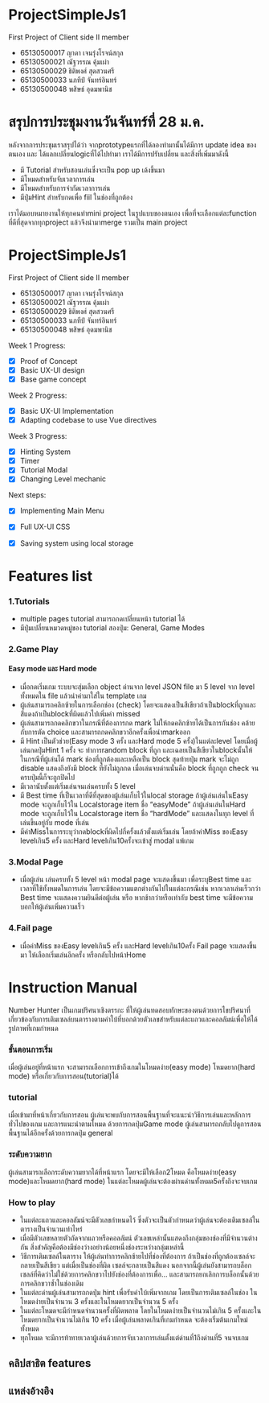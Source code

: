 # ProjectSimpleJs1
First Project of Client side II
member
<ul>
<li>65130500017 ญาดา เจนรุ่งโรจน์สกุล</li>
<li>65130500021 ณัฐวรรณ คุ้มเผ่า</li>
<li>65130500029 ธิติพงศ์ สุดสวนศรี</li>
<li>65130500033 นภทีป์ จันทร์อินทร์ </li>
<li>65130500048 พสิษธ์ อุดมพานิช</li>
</ul>

# สรุปการประชุมงานวันจันทร์ที่ 28 ม.ค.
หลังจากการประชุมเราสรุปได้ว่า จากprototypeแรกที่ได้ลองทำมานั้นได้มีการ update idea ของตนเอง และ ได้แลกเปลี่ยนlogicที่ได้ไปทำมา เราได้มีการปรับเปลี่ยน และสิ่งที่เพิ่มมาดังนี้ 
* มี Tutorial สำหรับสอนเล่นซึ่งจะเป็น pop up เด้งขึ้นมา
* มีโหมดสำหรับจับเวลาการเล่น
* มีโหมดสำหรับการจำกัดเวลาการเล่น
* มีปุ่มHint สำหรับกดเพื่อ fiil ในช่องที่ถูกต้อง

เราได้มอบหมายงานให้ทุกคนทำmini project ในรูปแบบของตนเอง เพื่อที่จะเลือกแต่ละfunction ที่ดีที่สุดจากทุกproject แล้วจึงนำมาmerge รวมเป็น main project

  # ProjectSimpleJs1
First Project of Client side II
member
<ul>
<li>65130500017 ญาดา เจนรุ่งโรจน์สกุล</li>
<li>65130500021 ณัฐวรรณ คุ้มเผ่า</li>
<li>65130500029 ธิติพงศ์ สุดสวนศรี</li>
<li>65130500033 นภทีป์ จันทร์อินทร์ </li>
<li>65130500048 พสิษธ์ อุดมพานิช</li>
</ul>

Week 1 Progress:
- [x] Proof of Concept
- [x] Basic UX-UI design
- [x] Base game concept

Week 2 Progress:
- [x] Basic UX-UI Implementation
- [x] Adapting codebase to use Vue directives

Week 3 Progress:
- [x] Hinting System
- [x] Timer
- [x] Tutorial Modal
- [x] Changing Level mechanic

Next steps:
- [x] Implementing Main Menu
- [x] Full UX-UI CSS 
- [x] Saving system using local storage


# Features list
### 1.Tutorials 
* multiple pages tutorial สามารถกดเปลี่ยนหน้า tutorial ได้
* มีปุ่มเปลี่ยนหมวดหมู่ของ tutorial สองปุ่ม: General, Game Modes

### 2.Game Play
#### Easy mode และ Hard mode
* เมื่อกดเริ่มเกม ระบบจะสุ่มเลือก object ด่านจาก level JSON file มา 5 level จาก level ทั้งหมดใน file แล้วนำค่ามาใส่ใน template เกม
* ผู้เล่นสามารถคลิกซ้ายในการเลือกช่อง (check) โดยจะแสดงเป็นสีเขียวถ้าเป็นblockที่ถูกและ สีแดงถ้าเป็นblockที่ผิดแล้วไปเพิ่มค่า missed
* ผู้เล่นสามารถกดคลิกขวาในกรณีที่ต้องการกด mark ไม่ให้กดคลิกซ้ายได้เป็นการกันช่อง คล้ายกับการตัด choice และสามารถกดคลิกขวาอีกครั้งเพื่อนำmarkออก
* มี Hint เป็นตัวช่วย(Easy mode 3 ครั้ง และHard mode 5 ครั้ง)ในแต่ละlevel โดยเมื่อผู้เล่นกดปุ่มHint 1 ครั้ง จะ ทำการrandom block ที่ถูก และเฉลยเป็นสีเขียวในblockนั้นให้ ในกรณีที่ผู้เล่นได้ mark ช่องที่ถูกต้องและเหลือเป็น block สุดท้ายปุ่ม mark จะไม่ถูก disable แสดงถึงยังมี block ที่ยังไม่ถูกกด เมื่อเล่นจบด่านนั่นคือ block ที่ถูกถูก check จนครบปุ่มนี้ก็จะถูกปิดไป
* มีเวลานับตั้งแต่เริ่มเล่นจนเล่นครบทั้ง 5 level
* มี Best time ที่เป็นเวลาที่ดีที่สุดของผู้เล่นเก็บไว้ในlocal storage ถ้าผู้เล่นเล่นในEasy mode จะถูกเก็บไว้ใน Localstorage item ชื่อ “easyMode” ถ้าผู้เล่นเล่นในHard mode จะถูกเก็บไว้ใน Localstorage item ชื่อ “hardMode” และแสดงในทุก level ที่เล่นขึ้นอยู่กับ mode ที่เล่น
* มีค่าMissในการระบุว่ากดblockที่ผิดไปกี่ครั้งแล้วตั้งแต่เริ่มเล่น โดยถ้าค่าMiss ของEasy levelเกิน5 ครั้ง และHard levelเกิน10ครั้งจะเข้าสู่ modal แพ้เกม

### 3.Modal Page
* เมื่อผู้เล่น เล่นครบทั้ง 5 level หน้า modal page จะแสดงขึ้นมา เพื่อระบุBest time และ เวลาที่ใช้ทั้งหมดในการเล่น โดยจะมีข้อความแตกต่างกันไปในแต่ละกรณีเช่น หากเวลาเล่นเร็วกว่า Best time จะแสดงความยินดีต่อผู้เล่น หรือ หากช้ากว่าหรือเท่ากับ best time จะมีข้อความบอกให้ผู้เล่นเพิ่มความเร็ว

### 4.Fail page
* เมื่อค่าMiss ของEasy levelเกิน5 ครั้ง และHard levelเกิน10ครั้ง Fail page จะแสดงขึ้นมา ให้เลือกเริ่มเล่นอีกครั้ง หรือกลับไปหน้าHome
  
# Instruction Manual
Number Hunter เป็นเกมปริศนาเชิงตรรกะ ที่ให้ผู้เล่นทดสอบทักษะของตนด้วยการไขปริศนาที่เกี่ยวข้องกับการเติมเซลล์บนตารางตามคำใบ้ที่บอกด้วยตัวเลขสำหรับแต่ละแถวและคอลลัมน์เพื่อให้ได้รูปภาพที่เกมกำหนด
### ขั้นตอนการเริ่ม
เมื่อผู้เล่นอยู่ที่หน้าแรก จะสามารถเลือกการเข้าถึงเกมในโหมดง่าย(easy mode) โหมดยาก(hard mode) หรือเกี่ยวกับการสอน(tutorial)ได้
### tutorial
เมื่อเข้ามาที่หน้าเกี่ยวกับการสอน ผู้เล่นจะพบกับการสอนพื้นฐานที่จะแนะนำวิธีการเล่นและหลักการทั่วไปของเกม และการแนะนำตามโหมด ด้วยการกดปุ่มGame mode ผู้เล่นสามารถกลับไปดูการสอนพื้นฐานได้อีกครั้งด้วยการกดปุ่ม general 
### ระดับความยาก
ผู้เล่นสามารถเลือกระดับความยากได้ที่หน้าแรก โดยจะมีให้เลือก2โหมด คือโหมดง่าย(easy mode)และโหมดยาก(hard mode) ในแต่ละโหมดผู้เล่นจะต้องผ่านด่านทั้งหมด5ครั้งถึงจะจบเกม
### How to play
- ในแต่ละแถวและคอลลัมน์จะมีตัวเลขกำหนดไว้ ซึ่งตัวจะเป็นตัวกำหนดว่าผู้เล่นจะต้องเติมเซลล์ในตารางเป็นจำนวนเท่าไหร่
- เมื่อมีตัวเลขหลายตัวถัดจากแถวหรือคอลลัมน์ ตัวเลขเหล่านั้นแสดงถึงกลุ่มของช่องที่มีจำนวนต่างกัน สิ่งสำคัญคือต้องมีช่องว่างอย่างน้อยหนึ่งช่องระหว่างกลุ่มเหล่านี้
- วิธีการเติมเซลล์ในตาราง ให้ผู้เล่นทำการคลิกซ้ายไปที่ช่องที่ต้องการ ถ้าเป็นช่องที่ถูกต้องเซลล์จะกลายเป็นสีเขียว แต่เมื่อเป็นช่องที่ผิด เซลล์จะกลายเป็นสีแดง นอกจากนี้ผู้เล่นยังสามารถบล็อกเซลล์ที่คิดว่าไม่ใช่ด้วยการคลิกขวาไปยังช่องที่ต้องการเพื่อ... และสามารถยกเลิกการบล็อกนั้นด้วยการคลิกขวาซ้ำในช่องเดิม
- ในแต่ละด่านผู้เล่นสามารถกดปุ่ม hint เพื่อรับคำใบ้เพิ่มจากเกม โดยเป็นการเติมเซลล์ในช่อง ในโหมดง่ายเป็นจำนวน 3 ครั้งและในโหมดยากเป็นจำนวน 5 ครั้ง
- ในแต่ละโหมดจะมีกำหนดจำนวนครั้งที่ผิดพลาด โดยในโหมดง่ายเป็นจำนวนไม่เกิน 5 ครั้งและในโหมดยากเป็นจำนวนไม่เกิน 10 ครั้ง เมื่อผู้เล่นพลาดเกินที่เกมกำหนด จะต้องเริ่มต้นเกมใหม่ทั้งหมด
- ทุกโหมด จะมีการท้าทายเวลาผู้เล่นด้วยการจับเวลาการเล่นตั้งแต่ด่านที่1ถึงด่านที่5 จนจบเกม


## คลิปสาธิต features


## แหล่งอ้างอิง




